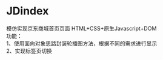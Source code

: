 # JDindex
模仿实现京东商城首页页面  HTML+CSS+原生Javascript+DOM  
功能：  
1、使用面向对象思路封装轮播图方法，根据不同的需求进行显示  
2、实现标签页切换  

